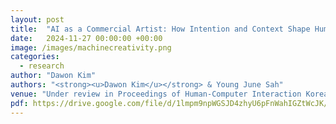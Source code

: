 ```yaml
---
layout: post
title:  "AI as a Commercial Artist: How Intention and Context Shape Human Perception of Machine Creativity"
date:   2024-11-27 00:00:00 +00:00
image: /images/machinecreativity.png
categories:
  - research
author: "Dawon Kim"
authors: "<strong><u>Dawon Kim</u></strong> & Young June Sah"
venue: "Under review in Proceedings of Human-Computer Interaction Korea 2025"
pdf: https://drive.google.com/file/d/1lmpm9npWGSJD4zhyU6pFnWahIGZtWcJK/view?usp=drive_link
---
```

